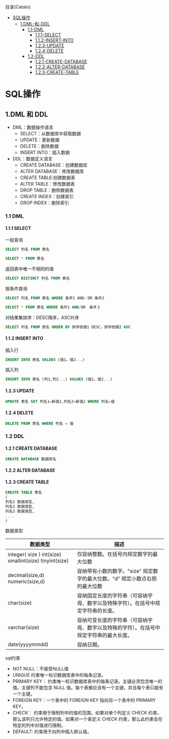 <!--961032830987546d0e6d54829fc886f6-->

目录(Catalo)

* [SQL操作](#SQL操作)
  * [1.DML-和-DDL](#1.DML-和-DDL)
    * [1.1-DML](#1.1-DML)
      * [1.1.1-SELECT](#1.1.1-SELECT)
      * [1.1.2-INSERT-INTO](#1.1.2-INSERT-INTO)
      * [1.2.3-UPDATE](#1.2.3-UPDATE)
      * [1.2.4-DELETE](#1.2.4-DELETE)
    * [1.2-DDL](#1.2-DDL)
      * [1.2.1-CREATE-DATABASE](#1.2.1-CREATE-DATABASE)
      * [1.2.2-ALTER-DATABASE](#1.2.2-ALTER-DATABASE)
      * [1.2.3-CREATE-TABLE](#1.2.3-CREATE-TABLE)

<!--a46263f7a69f33f39fc26f907cdb773a-->
# SQL操作

## 1.DML 和 DDL

* DML：数据操作语言
  * SELECT：从数据库中获取数据
  * UPDATE：更新数据
  * DELETE：删除数据
  * INSERT INTO：插入数据
* DDL：数据定义语言
  * CREATE DATABASE：创建数据库
  * ALTER DATABASE：修改数据库
  * CREATE TABLE:创建数据表
  * ALTER TABLE：修改数据表
  * DROP TABLE：删除数据表
  * CREATE INDEX：创建索引
  * DROP INDEX：删除索引

### 1.1 DML

#### 1.1.1 SELECT

一般查询

```sql
SELECT 列名 FROM 表名

SELECT * FROM 表名
```

返回表中唯一不相同的值

```sql
SELECT DISTINCT 列名 FROM 表名
```

按条件查询

```sql
SELECT 列名 FROM 表名 WHERE 条件1 AND／OR 条件2

SELECT * FROM 表名 WHERE 条件1 AND/OR　条件２
```

对结果集排序：DESC降序，ASC升序

```sql
SELECT 列名 FROM 表名 ORDER BY 排序依据1 DESC，排序依据2 ASC
```

#### 1.1.2 INSERT INTO

插入行

```sql
INSERT INTO 表名 VALUES (值1，值2...)
```

插入列

```sql
INSERT INTO 表名 (列1,列2...) VALUES (值1，值2...)
```

#### 1.2.3 UPDATE

```sql
UPDATE 表名 SET 列名1=新值1,列名2=新值2 WHERE 列名=值
```

#### 1.2.4 DELETE

```sql
DELETE FROM 表名 WHERE 列名 = 值
```

### 1.2 DDL

#### 1.2.1 CREATE DATABASE

```sql
CREATE DATABASE 数据库名
```

#### 1.2.2 ALTER DATABASE

#### 1.2.3 CREATE TABLE

```sql
CREATE TABLE 表名
(
列名1 数据类型,
列名2 数据类型,
列名3 数据类型,
....
)
```

数据类型

|数据类型|描述|
|----------|----|
|integer( size )   int(size) smallint(size) tinyint(size)| 仅容纳整数。在括号内规定数字的最大位数|
|decimal(size,d) numeric(size,d)|容纳带有小数的数字。"size" 规定数字的最大位数。"d" 规定小数点右侧的最大位数|
|char(size)|容纳固定长度的字符串（可容纳字母、数字以及特殊字符）。在括号中规定字符串的长度。|
|varchar(size)|容纳可变长度的字符串（可容纳字母、数字以及特殊的字符）。在括号中规定字符串的最大长度。|
|date(yyyymmdd)|容纳日期。|

sql约束

* NOT NULL：不接受NULL值
* UNIQUE 约束唯一标识数据库表中的每条记录。
* PRIMARY KEY： 约束唯一标识数据库表中的每条记录。主键必须包含唯一的值。主键列不能包含 NULL 值。每个表都应该有一个主键，并且每个表只能有一个主键。
* FOREIGN KEY：一个表中的 FOREIGN KEY 指向另一个表中的 PRIMARY KEY。
* CHECK： 约束用于限制列中的值的范围。如果对单个列定义 CHECK 约束，那么该列只允许特定的值。如果对一个表定义 CHECK 约束，那么此约束会在特定的列中对值进行限制。
* DEFAULT: 约束用于向列中插入默认值。
